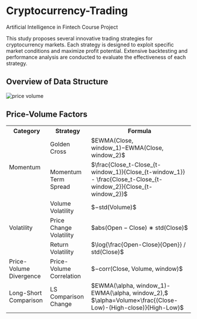 # Cryptocurrency-Trading

Artificial Intelligence in Fintech Course Project

This study proposes several innovative trading strategies for cryptocurrency markets. Each strategy is designed to exploit specific market conditions and maximize profit
potential. Extensive backtesting and performance analysis are conducted to evaluate the effectiveness of each strategy.

## Overview of Data Structure
![price volume](https://github.com/tyzhou0910/Cryptocurrency-Trading/assets/147459488/1c1b1c57-2c87-4c25-b7ba-d706e79460bc)


## Price-Volume Factors
<table>
    <tr>
        <th>Category</th><th>Strategy</th><th>Formula</th>
    </tr>
    <tr>
        <td rowspan="2">Momentum</td><td>Golden Cross</td><td>$EWMA(Close, window_1)−EWMA(Close, window_2)$</td>
    </tr>
    <tr>
        <td> Momentum Term Spread </td><td> $\frac{Close_t-Close_{t-window_1}}{Close_{t-window_1}} - \frac{Close_t-Close_{t-window_2}}{Close_{t-window_2}}$ </td>
    </tr>
    <tr>
        <td rowspan="3">Volatility</td><td>Volume Volatility</td><td>$−std(Volume)$</td>
    </tr>
    <tr>
        <td>Price Change Volatility </td><td> $abs(Open − Close) ∗ std(Close)$ </td>
    </tr>
    <tr>
        <td> Return Volatility </td><td> $\log{\frac{Open-Close}{Open}} / std(Close)$ </td>
    </tr>
    <tr>
        <td> Price-Volume Divergence </td><td> Price-Volume Correlation </td><td> $−corr(Close, Volume, window)$ </td>
    </tr>
    <tr>
        <td> Long-Short Comparison </td><td> LS Comparison Change </td><td> $EWMA(\alpha, window_1)-EWMA(\alpha, window_2),$ <br> $\alpha=Volume×\frac{(Close-Low)-(High-close)}{High-Low}$ </td>
    </tr>
    
</table>
